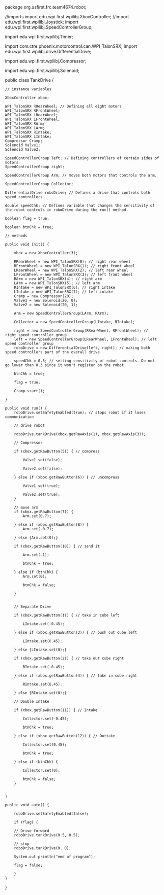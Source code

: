 package org.usfirst.frc.team4674.robot;

//imports
import edu.wpi.first.wpilibj.XboxController;
//import edu.wpi.first.wpilibj.Joystick;
import edu.wpi.first.wpilibj.SpeedControllerGroup;

import edu.wpi.first.wpilibj.Timer;

import com.ctre.phoenix.motorcontrol.can.WPI_TalonSRX;
import edu.wpi.first.wpilibj.drive.DifferentialDrive;

import edu.wpi.first.wpilibj.Compressor;

import edu.wpi.first.wpilibj.Solenoid;

public class TankDrive {
	
	// instance variables
	
	XboxController xbox;
	
	WPI_TalonSRX RRearWheel; // Defining all eight motors
	WPI_TalonSRX RFrontWheel;
	WPI_TalonSRX LRearWheel;
	WPI_TalonSRX LFrontWheel;
	WPI_TalonSRX RArm;
	WPI_TalonSRX LArm;
	WPI_TalonSRX RIntake;
	WPI_TalonSRX LIntake;
	Compressor Cramp;
	Solenoid Valve1;
	Solenoid Valve2;
	
	SpeedControllerGroup left; // Defining controllers of certain sides of motors
	SpeedControllerGroup right;
	
	SpeedControllerGroup Arm; // moves both motors that controls the arm.
	
	SpeedControllerGroup Collector;
	
	DifferentialDrive roboDrive; // Defines a drive that controls both speed controllers
	
	double speedChk; // Defines variable that changes the sensitivity of the robot controls in roboDrive during the run() method.
	
	boolean flag = true;
	
	boolean btnChk = true;
	
	// methods
	
	public void init() {
		
		xbox = new XboxController(3);
		
		RRearWheel = new WPI_TalonSRX(0); // right rear wheel
		RFrontWheel = new WPI_TalonSRX(1); // right front wheel
		LRearWheel = new WPI_TalonSRX(2); // left rear wheel
		LFrontWheel = new WPI_TalonSRX(3); // left front wheel
		RArm = new WPI_TalonSRX(4); // right arm
		LArm = new WPI_TalonSRX(5); // left arm
		RIntake = new WPI_TalonSRX(6); // right intake
		LIntake = new WPI_TalonSRX(7); // left intake
		Cramp = new Compressor(20);
		Valve1 = new Solenoid(20, 0);
		Valve2 = new Solenoid(20, 1);
		
		Arm = new SpeedControllerGroup(LArm, RArm);
		
		Collector = new SpeedControllerGroup(LIntake, RIntake);
		
		right = new SpeedControllerGroup(RRearWheel, RFrontWheel); // right speed controller group 
		left = new SpeedControllerGroup(LRearWheel, LFrontWheel); // left speed controller group 
		roboDrive = new DifferentialDrive(left, right); // making both speed controllers part of the overall drive
		
		speedChk = 0.5; // setting sensitivity of robot controls. Do not go lower than 0.3 since it won't register on the robot
		
		btnChk = true;
		
		flag = true;
		
		Cramp.start();
		
	}
	
	public void run() {
		roboDrive.setSafetyEnabled(true); // stops robot if it loses communication
		
		// drive robot
		
		roboDrive.tankDrive(xbox.getRawAxis(1), xbox.getRawAxis(3));
		
		// Compressor
		
		if (xbox.getRawButton(5)) { // compress
			
			Valve1.set(false);
			
			Valve2.set(false);
			
		} else if (xbox.getRawButton(6)) { // uncompress
			
			Valve1.set(true);
			
			Valve2.set(true);
		}
		
		// move arm
		if (xbox.getRawButton(7)) {
			Arm.set(0.7);
			
		} else if (xbox.getRawButton(8)) {
			Arm.set(-0.7);
			
		} else {Arm.set(0);}
		
		if (xbox.getRawButton(10)) { // send it
			
			Arm.set(-1);
			
			btnChk = true;
			
		} else if (btnChk) {
			Arm.set(0);
			
			btnChk = false;
			
		}
		
		
		// Separate Drive
		
		if (xbox.getRawButton(1)) { // take in cube left
			
			LIntake.set(-0.45);
			
		} else if (xbox.getRawButton(3)) { // push out cube left
			
			LIntake.set(0.45); 
		
		} else {LIntake.set(0);}
		
		if (xbox.getRawButton(2)) { // take out cube right
			
			RIntake.set(-0.45);
			
		} else if (xbox.getRawButton(4)) { // take in cube right
				
			RIntake.set(0.45);
				
		} else {RIntake.set(0);}
		
		// Double Intake
		
		if (xbox.getRawButton(11)) { // Intake
			
			Collector.set(-0.45);
			
			btnChk = true;
			
		} else if (xbox.getRawButton(12)) { // Outtake
			
			Collector.set(0.45);
			
			btnChk = true;
			
		} else if (btnChk) {
			
			Collector.set(0);
			
			btnChk = false;
		}
		
		 
	}
	
	public void auto() {
		
		roboDrive.setSafetyEnabled(false);
		
		if (flag) {
		
		// Drive forward
		roboDrive.tankDrive(0.5, 0.5);
		
		// stop
		roboDrive.tankDrive(0, 0);
		
		System.out.println("end of program");
		
		flag = false;
		
		}
	}

	
	
}
